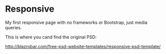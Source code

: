 # Responsive
My first responsive page with no frameworks or Bootstrap, just media queries.

This is where you cand find the original PSD:

http://blazrobar.com/free-psd-website-templates/responsive-psd-template/
